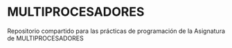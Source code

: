 # MULTIPROCESADORES
Repositorio compartido para las prácticas de programación de la Asignatura de MULTIPROCESADORES
